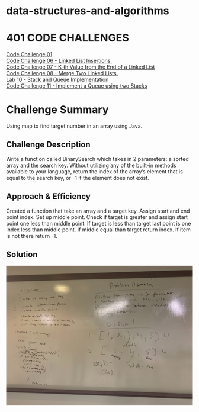 # data-structures-and-algorithms

# 401 CODE CHALLENGES

[Code Challenge 01]()</br>
[Code Challenge 06 - Linked List Insertions.](https://github.com/daesy13/data-structures-and-algorithms/tree/master/code401challenges/src)</br>
[Code Challenge 07 - K-th Value from the End of a Linked List](https://github.com/daesy13/data-structures-and-algorithms/tree/master/code401challenges/src)</br>
[Code Challenge 08 - Merge Two Linked Lists.](https://github.com/daesy13/data-structures-and-algorithms/tree/master/code401challenges/src)</br>
[Lab 10 - Stack and Queue Implementation](https://github.com/daesy13/data-structures-and-algorithms/tree/master/code401challenges/src)</br>
[Code Challenge 11 - Implement a Queue using two Stacks](https://github.com/daesy13/data-structures-and-algorithms/tree/master/code401challenges/src)</br>


# Challenge Summary
Using map to find target number in an array using Java.

## Challenge Description
Write a function called BinarySearch which takes in 2 parameters: a sorted array and the search key. Without utilizing any of the built-in methods available to your language, return the index of the array’s element that is equal to the search key, or -1 if the element does not exist.

## Approach & Efficiency
Created a function that take an array and a target key. Assign start and end point index. Set up middle point. Check if target is greater and assign start point one less than middle point. If target is less than target last point is one index less than middle point. If middle equal than target return index. If item is not there return -1.

## Solution
![whiteboard](/assets/challenge3.jpg)

